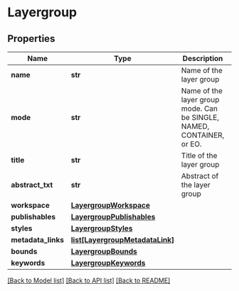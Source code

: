 # Layergroup

## Properties
Name | Type | Description | Notes
------------ | ------------- | ------------- | -------------
**name** | **str** | Name of the layer group | [optional] 
**mode** | **str** | Name of the layer group mode. Can be SINGLE, NAMED, CONTAINER, or EO. | [optional] 
**title** | **str** | Title of the layer group | [optional] 
**abstract_txt** | **str** | Abstract of the layer group | [optional] 
**workspace** | [**LayergroupWorkspace**](LayergroupWorkspace.md) |  | [optional] 
**publishables** | [**LayergroupPublishables**](LayergroupPublishables.md) |  | [optional] 
**styles** | [**LayergroupStyles**](LayergroupStyles.md) |  | [optional] 
**metadata_links** | [**list[LayergroupMetadataLink]**](LayergroupMetadataLink.md) |  | [optional] 
**bounds** | [**LayergroupBounds**](LayergroupBounds.md) |  | [optional] 
**keywords** | [**LayergroupKeywords**](LayergroupKeywords.md) |  | [optional] 

[[Back to Model list]](../README.md#documentation-for-models) [[Back to API list]](../README.md#documentation-for-api-endpoints) [[Back to README]](../README.md)


